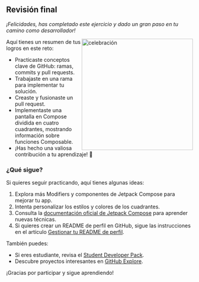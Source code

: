 ## Revisión final

_¡Felicidades, has completado este ejercicio y dado un gran paso en tu camino como desarrollador!_

<img src=https://octodex.github.com/images/collabocats.jpg alt=celebración width=300 align=right>

Aquí tienes un resumen de tus logros en este reto:

- Practicaste conceptos clave de GitHub: ramas, commits y pull requests.
- Trabajaste en una rama para implementar tu solución.
- Creaste y fusionaste un pull request.
- Implementaste una pantalla en Compose dividida en cuatro cuadrantes, mostrando información sobre funciones Composable.
- ¡Has hecho una valiosa contribución a tu aprendizaje! :tada:

### ¿Qué sigue?

Si quieres seguir practicando, aquí tienes algunas ideas:

1. Explora más Modifiers y componentes de Jetpack Compose para mejorar tu app.
2. Intenta personalizar los estilos y colores de los cuadrantes.
3. Consulta la [documentación oficial de Jetpack Compose](https://developer.android.com/jetpack/compose) para aprender nuevas técnicas.
4. Si quieres crear un README de perfil en GitHub, sigue las instrucciones en el artículo [Gestionar tu README de perfil](https://docs.github.com/account-and-profile/setting-up-and-managing-your-github-profile/customizing-your-profile/managing-your-profile-readme).

También puedes:

- Si eres estudiante, revisa el [Student Developer Pack](https://education.github.com/pack).
- Descubre proyectos interesantes en [GitHub Explore](https://github.com/explore).

¡Gracias por participar y sigue aprendiendo!